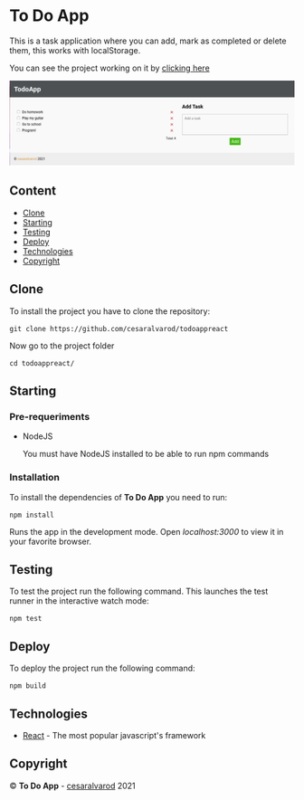 # To Do App

This is a task application where you can add, mark as completed or delete them, this works with localStorage.

You can see the project working on it by [clicking here](https://todoapp-cesaralvarod.netlify.app/)

![Reference Image](./preview.png "Reference Image")

## Content

- [Clone](#clone)
- [Starting](#starting)
- [Testing](#testing)
- [Deploy](#deploy)
- [Technologies](#technologies)
- [Copyright](#copyright)

## Clone

To install the project you have to clone the repository:

```
git clone https://github.com/cesaralvarod/todoappreact
```

Now go to the project folder

```
cd todoappreact/
```

## Starting

### Pre-requeriments

- NodeJS

  You must have NodeJS installed to be able to run npm commands

### Installation

To install the dependencies of **To Do App** you need to run:

```
npm install
```

Runs the app in the development mode. Open _localhost:3000_ to view it in your favorite browser.

## Testing

To test the project run the following command. This launches the test runner in the interactive watch mode:

```
npm test
```

## Deploy

To deploy the project run the following command:

```
npm build
```

## Technologies

- [React](https://reactjs.org/) - The most popular javascript's framework

## Copyright

&copy; **To Do App** - [cesaralvarod](https://github.com/cesaralvarod) 2021
